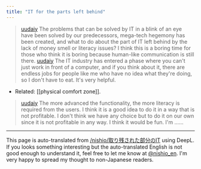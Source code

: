 ```yaml
---
title: "IT for the parts left behind"
---
```


> [uudaiy](https://x.com/uudaiy/status/1826449875875283327) The problems that can be solved by IT in a blink of an eye have been solved by our predecessors, mega-tech hegemony has been created, and what to do about the part of IT left behind by the lack of money smell or literacy issues? I think this is a boring time for those who think it is boring because human-like communication is still there.
> [uudaiy](https://x.com/uudaiy/status/1826450806960521711) The IT industry has entered a phase where you can't just work in front of a computer, and if you think about it, there are endless jobs for people like me who have no idea what they're doing, so I don't have to eat. It's very helpful.
- Related: [[physical comfort zone]].
> [uudaiy](https://x.com/uudaiy/status/1826455093505654978) The more advanced the functionality, the more literacy is required from the users. I think it is a good idea to do it in a way that is not profitable. I don't think we have any choice but to do it on our own since it is not profitable in any way. I think it would be fun. I'm ......


---
This page is auto-translated from [/nishio/取り残された部分のIT](https://scrapbox.io/nishio/取り残された部分のIT) using DeepL. If you looks something interesting but the auto-translated English is not good enough to understand it, feel free to let me know at [@nishio_en](https://twitter.com/nishio_en). I'm very happy to spread my thought to non-Japanese readers.